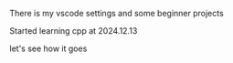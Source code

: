 There is my vscode settings and some beginner projects

Started learning cpp at 2024.12.13 

let's see how it goes
